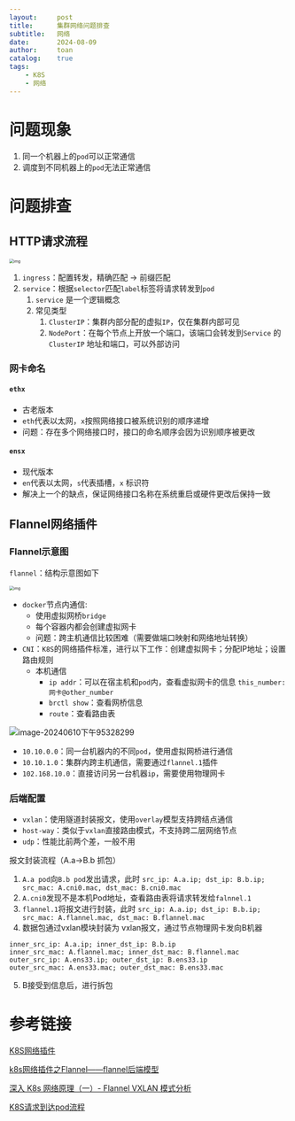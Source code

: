 ```yaml
---
layout:     post
title:      集群网络问题排查
subtitle:   网络
date:       2024-08-09
author:     toan
catalog:	true
tags:
    - K8S
    - 网络
---
```


# 问题现象

1. 同一个机器上的`pod`可以正常通信
2. 调度到不同机器上的`pod`无法正常通信

# 问题排查

## HTTP请求流程

<img src="https://s5.51cto.com/oss/202401/02/323841f349148de522e315e857491ce27adbca.png" alt="img" style="zoom:50%;" />

1. `ingress`：配置转发，精确匹配 -> 前缀匹配
2. `service`：根据`selector`匹配`label`标签将请求转发到`pod`
   1. `service` 是一个逻辑概念
   2. 常见类型
      1. `ClusterIP`：集群内部分配的虚拟`IP`，仅在集群内部可见
      2. `NodePort`：在每个节点上开放一个端口，该端口会转发到`Service` 的`ClusterIP` 地址和端口，可以外部访问

### 网卡命名

#### `ethx`

- 古老版本
- `eth`代表以太网，`x`按照网络接口被系统识别的顺序递增
- 问题：存在多个网络接口时，接口的命名顺序会因为识别顺序被更改

#### `ensx`

- 现代版本
- `en`代表以太网，`s`代表插槽，`x`	标识符
- 解决上一个的缺点，保证网络接口名称在系统重启或硬件更改后保持一致

## Flannel网络插件

### Flannel示意图

`flannel`：结构示意图如下

<img src="https://s2.loli.net/2024/08/09/qbKFr3vzMa7sj4f.png" alt="img" style="zoom:50%;" />

* `docker`节点内通信:
  * 使用虚拟网桥`bridge`
  * 每个容器内都会创建虚拟网卡
  * 问题：跨主机通信比较困难（需要做端口映射和网络地址转换）
* `CNI`：`K8S`的网络插件标准，进行以下工作：创建虚拟网卡；分配IP地址；设置路由规则
  * 本机通信
    * `ip addr`：可以在宿主机和`pod`内，查看虚拟网卡的信息  `this_number: 网卡@other_number`
    * `brctl show`：查看网桥信息
    * `route`：查看路由表

![image-20240610下午95328299](https://s2.loli.net/2024/08/09/vSCfsueLoznWxg6.png)

* `10.10.0.0`：同一台机器内的不同`pod`，使用虚拟网桥进行通信
* `10.10.1.0`：集群内跨主机通信，需要通过`flannel.1`插件
* `102.168.10.0`：直接访问另一台机器`ip`，需要使用物理网卡

### 后端配置

* `vxlan`：使用隧道封装报文，使用`overlay`模型支持跨结点通信
* `host-way`：类似于`vxlan`直接路由模式，不支持跨二层网络节点
* `udp`：性能比前两个差，一般不用

报文封装流程（A.a->B.b 抓包）

1. `A.a pod`向`B.b pod`发出请求，此时 `src_ip: A.a.ip; dst_ip: B.b.ip; src_mac: A.cni0.mac, dst_mac: B.cni0.mac`
2. `A.cni0`发现不是本机Pod地址，查看路由表将请求转发给`falnnel.1`
3. `flannel.1`将报文进行封装，此时 `src_ip: A.a.ip; dst_ip: B.b.ip; src_mac: A.flannel.mac, dst_mac: B.flannel.mac`
4. 数据包通过vxlan模块封装为 vxlan报文，通过节点物理网卡发向B机器

```
inner_src_ip: A.a.ip; inner_dst_ip: B.b.ip
inner_src_mac: A.flannel.mac; inner_dst_mac: B.flannel.mac
outer_src_ip: A.ens33.ip; outer_dst_ip: B.ens33.ip
outer_src_mac: A.ens33.mac; outer_dst_mac: B.ens33.mac
```

5. B接受到信息后，进行拆包

# 参考链接

[K8S网络插件](https://blog.csdn.net/qq_57414752/article/details/130169668)

[k8s网络插件之Flannel——flannel后端模型](https://blog.csdn.net/weixin_43266367/article/details/127836595)

[深入 K8s 网络原理（一）- Flannel VXLAN 模式分析](https://zhuanlan.zhihu.com/p/673106063)

[K8S请求到达pod流程](https://www.51cto.com/article/778192.html)
